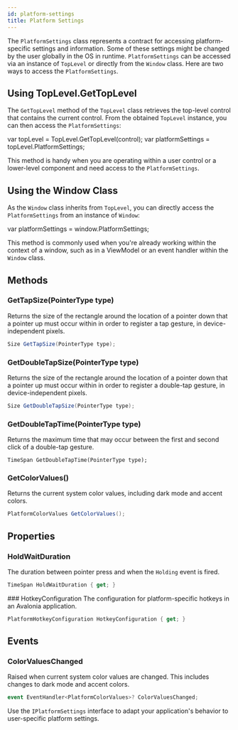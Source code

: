 ```yaml
---
id: platform-settings
title: Platform Settings
---
```


The `PlatformSettings` class represents a contract for accessing platform-specific settings and information. Some of these settings might be changed by the user globally in the OS in runtime. `PlatformSettings` can be accessed via an instance of `TopLevel` or directly from the `Window` class. Here are two ways to access the `PlatformSettings`.

## Using TopLevel.GetTopLevel
The `GetTopLevel` method of the `TopLevel` class retrieves the top-level control that contains the current control. From the obtained `TopLevel` instance, you can then access the `PlatformSettings`:

var topLevel = TopLevel.GetTopLevel(control);
var platformSettings = topLevel.PlatformSettings;

This method is handy when you are operating within a user control or a lower-level component and need access to the `PlatformSettings`.

## Using the Window Class
As the `Window` class inherits from `TopLevel`, you can directly access the `PlatformSettings` from an instance of `Window`:

var platformSettings = window.PlatformSettings;

This method is commonly used when you're already working within the context of a window, such as in a ViewModel or an event handler within the `Window` class.


## Methods

### GetTapSize(PointerType type)
Returns the size of the rectangle around the location of a pointer down that a pointer up must occur within in order to register a tap gesture, in device-independent pixels.

```cs 
Size GetTapSize(PointerType type);
```

### GetDoubleTapSize(PointerType type)
Returns the size of the rectangle around the location of a pointer down that a pointer up must occur within in order to register a double-tap gesture, in device-independent pixels.

```cs
Size GetDoubleTapSize(PointerType type);
```

### GetDoubleTapTime(PointerType type)
Returns the maximum time that may occur between the first and second click of a double-tap gesture.

```
TimeSpan GetDoubleTapTime(PointerType type);
```

### GetColorValues()
Returns the current system color values, including dark mode and accent colors.

```cs
PlatformColorValues GetColorValues();
```

## Properties

### HoldWaitDuration
The duration between pointer press and when the `Holding` event is fired.

```cs
TimeSpan HoldWaitDuration { get; }
```

### HotkeyConfiguration
The configuration for platform-specific hotkeys in an Avalonia application.

```cs
PlatformHotkeyConfiguration HotkeyConfiguration { get; }
```

## Events

### ColorValuesChanged
Raised when current system color values are changed. This includes changes to dark mode and accent colors.

```cs
event EventHandler<PlatformColorValues>? ColorValuesChanged;
```
Use the `IPlatformSettings` interface to adapt your application's behavior to user-specific platform settings.




